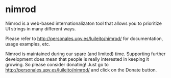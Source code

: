 nimrod
======

Nimrod is a web-based internationalizaton tool that allows you to prioritize UI strings in many different ways.

Please refer to http://personales.upv.es/luileito/nimrod/ for documentation, usage examples, etc.

Nimrod is maintained during our spare (and limited) time. Supporting further development does mean that people is really interested in keeping it growing. So please consider donating! Just go to http://personales.upv.es/luileito/nimrod/ and click on the Donate button.

